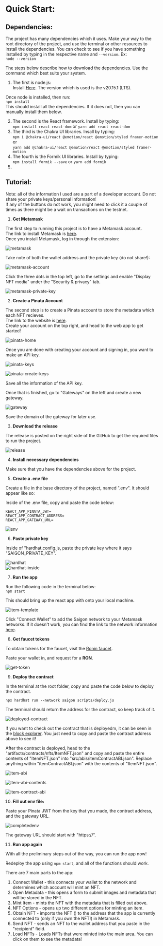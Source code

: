 # Quick Start:

## Dependencies:  

The project has many dependencies which it uses. Make your way to the root directory of the project, and use the terminal or other resources to install the dependencies. You can check to see if you have something installed by typing in the respective name and `--version`. Ex:  
`node --version`  

The steps below describe how to download the dependencies. Use the command which best suits your system.  
1. The first is node.js:  
Install [Here](https://nodejs.org/en/download/package-manager).  The version which is used is the v20.15.1 (LTS).  

Once node is installed, then run:  
`npm install`  
This should install all the dependencies. If it does not, then you can manually install them below.  

2. The second is the React framework. Install by typing:  
`npm install react react-dom` or `yarn add react react-dom`  
3. The third is the Chakra UI libraries. Insall by typing:  
`npm i @chakra-ui/react @emotion/react @emotion/styled framer-motion` or  
`yarn add @chakra-ui/react @emotion/react @emotion/styled framer-motion`  
4. The fourth is the Formik UI libraries. Install by typing:  
`npm install formik --save` or `yarn add formik`  
5. 

## Tutorial:  

Note: all of the information I used are a part of a developer account. Do not share your private keys/personal information!  
If any of the buttons do not work, you might need to click it a couple of times as there might be a wait on transactions on the testnet.  

1. **Get Metamask**  

The first step to running this project is to have a Metamask account.  
The link to install Metamask is [here](https://metamask.io/download/).  
Once you install Metamask, log in through the extension: 

![metamask](/docs/images/metamask/metamask.png)

Take note of both the wallet address and the private key (do not share!): 

![metamask-account](/docs/images/metamask/metamask-account-details.png)

Click the three dots in the top left, go to the settings and enable "Display NFT media" under the "Security & privacy" tab.  

![metamask-private-key](/docs/images/metamask/metamask-private-key.png)

2. **Create a Pinata Account**

The second step is to create a Pinata account to store the metadata which each NFT recieves.  
The link to the website is [here](https://www.pinata.cloud/).  
Create your account on the top right, and head to the web app to get started!  

![pinata-home](/docs/images/pinata/pinata.png)  

Once you are done with creating your account and signing in, you want to make an API key.  

![pinata-keys](/docs/images/pinata/pinata-keys.png)  

![pinata-create-keys](/docs/images/pinata/create-pinata-api-key.png)   

Save all the information of the API key.  

Once that is finished, go to "Gateways" on the left and create a new gateway.  

![gateway](/docs/images/pinata/gateway.png)     

Save the domain of the gateway for later use.  

3. **Download the release**  

The release is posted on the right side of the GitHub to get the required files to run the project.

![release](/docs/images/release.png)   

4. **Install necessary dependencies**

Make sure that you have the dependencies above for the project.  

5. **Create a .env file**  

Create a file in the base directory of the project, named ".env". It should appear like so:  

Inside of the .env file, copy and paste the code below:  

`REACT_APP_PINATA_JWT=`  
`REACT_APP_CONTRACT_ADDRESS=`  
`REACT_APP_GATEWAY_URL=`  

![env](/docs/images/env.png)  

6. **Paste private key**  

Inside of "hardhat.config.js, paste the private key where it says "SAIGON_PRIVATE_KEY".  

![hardhat](/docs/images/hardhatconfig.png)  
![hardhat-inside](/docs/images/hardhatconfiginside.png)  

7. **Run the app**  

Run the following code in the terminal below:  
`npm start`

This should bring up the react app with onto your local machine.  

![item-template](/docs/images/itemtemplate.png)  

Click "Connect Wallet" to add the Saigon network to your Metamask networks. If it doesn't work, you can find the link to the network information [here](https://docs.roninchain.com/validators/setup/parameters/testnet).  

8. **Get faucet tokens**  

To obtain tokens for the faucet, visit the [Ronin faucet](https://faucet.roninchain.com/).  

Paste your wallet in, and request for a **RON**.  

![get-token](/docs/images/gettoken.png)  

9. **Deploy the contract**  

In the terminal at the root folder, copy and paste the code below to deploy the contract.  

`npx hardhat run --network saigon scripts/deploy.js`  

The terminal should return the address for the contract, so keep track of it.  

![deployed-contract](/docs/images/deployedcontract.png)  

If you want to check out the contract that is deployedm, it can be seen in the [block explorer](https://saigon-app.roninchain.com/). You just need to copy and paste the contract address above to see it!  

After the contract is deployed, head to the "artifacts/contracts/nfts/ItemNFT.json" and copy and paste the entire contents of "ItemNFT.json" into "src/abis/itemContractABI.json". Replace anything within "itemContractABI.json" with the contents of "ItemNFT.json".  

![item-abi](/docs/images/ItemNFT.png)  

![item-abi-contents](/docs/images/ItemNFTcontents.png)  

![item-contract-abi](/docs/images/itemContractABI.png)  

10. **Fill out env file:**  

Paste your Pinata JWT from the key that you made, the contract address, and the gateway URL.  

![completedenv](/docs/images/filledoutenv.png)   

The gateway URL should start with "https://".  

11. **Run app again**  

With all the preliminary steps out of the way, you can run the app now!  

Redeploy the app using `npm start`, and all of the functions should work.  

There are 7 main parts to the app:  
1. Connect Wallet - this connects your wallet to the network and determines which account will mint an NFT.  
2. Open Metadata - this opens a form to submit images and metadata that will be stored in the NFT.  
3. Mint Item - mints the NFT with the metadata that is filled out above.  
4. NFT Options - opens up two different options for minting an item.  
5. Obtain NFT - imports the NFT () to the address that the app is currently connected to (only if you own the NFT!) in Metamask.  
6. Send NFT - sends an NFT to the wallet address that you paste in the "recipient" field.  
7. Load NFTs - Loads NFTs that were minted into the main area. You can click on them to see the metadata!  